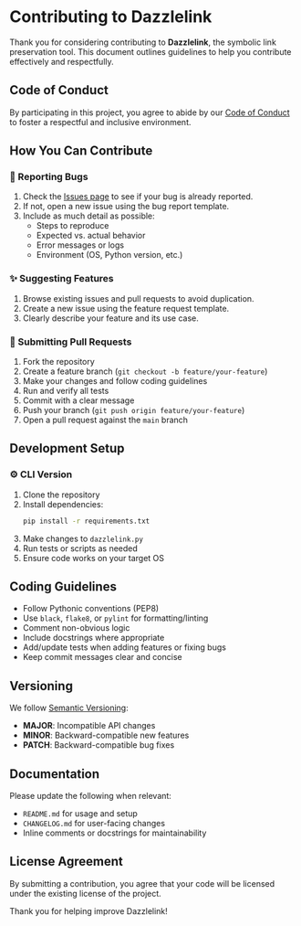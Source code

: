 # Contributing to Dazzlelink

Thank you for considering contributing to **Dazzlelink**, the symbolic link preservation tool. This document outlines guidelines to help you contribute effectively and respectfully.

## Code of Conduct

By participating in this project, you agree to abide by our [Code of Conduct](CODE_OF_CONDUCT.md) to foster a respectful and inclusive environment.

## How You Can Contribute

### 🔧 Reporting Bugs

1. Check the [Issues page](https://github.com/djdarcy/dazzlelink/issues) to see if your bug is already reported.
2. If not, open a new issue using the bug report template.
3. Include as much detail as possible:
   - Steps to reproduce
   - Expected vs. actual behavior
   - Error messages or logs
   - Environment (OS, Python version, etc.)

### ✨ Suggesting Features

1. Browse existing issues and pull requests to avoid duplication.
2. Create a new issue using the feature request template.
3. Clearly describe your feature and its use case.

### 🔀 Submitting Pull Requests

1. Fork the repository
2. Create a feature branch (`git checkout -b feature/your-feature`)
3. Make your changes and follow coding guidelines
4. Run and verify all tests
5. Commit with a clear message
6. Push your branch (`git push origin feature/your-feature`)
7. Open a pull request against the `main` branch

## Development Setup

### ⚙️ CLI Version

1. Clone the repository
2. Install dependencies:
   ```bash
   pip install -r requirements.txt
   ```
3. Make changes to `dazzlelink.py`
4. Run tests or scripts as needed
5. Ensure code works on your target OS

## Coding Guidelines

- Follow Pythonic conventions (PEP8)
- Use `black`, `flake8`, or `pylint` for formatting/linting
- Comment non-obvious logic
- Include docstrings where appropriate
- Add/update tests when adding features or fixing bugs
- Keep commit messages clear and concise

## Versioning

We follow [Semantic Versioning](https://semver.org/):
- **MAJOR**: Incompatible API changes
- **MINOR**: Backward-compatible new features
- **PATCH**: Backward-compatible bug fixes

## Documentation

Please update the following when relevant:
- `README.md` for usage and setup
- `CHANGELOG.md` for user-facing changes
- Inline comments or docstrings for maintainability

## License Agreement

By submitting a contribution, you agree that your code will be licensed under the existing license of the project.

Thank you for helping improve Dazzlelink!
